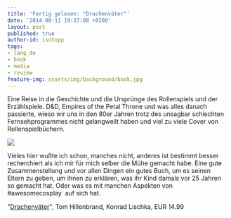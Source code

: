 ```yaml
---
title: 'Fertig gelesen: "Drachenväter"'
date: '2014-08-11 19:37:08 +0200'
layout: post
published: true
author-id: isotopp
tags:
- lang_de
- book
- media
- review
feature-img: assets/img/background/book.jpg
---
```

Eine Reise in die Geschichte und die Ursprünge des Rollenspiels und der Erzählspiele. D&D, Empires of the Petal Throne und was alles danach passierte, wieso wir uns in den 80er Jahren trotz des unsagbar schlechten Fernsehprogrammes nicht gelangweilt haben und viel zu viele Cover von Rollenspielbüchern.

[![](/uploads/2014/08/drachenvaeter.jpg)](https://www.amazon.de/Drachenv%C3%A4ter-Geschichte-Rollenspiels-Geburt-virtuellen-ebook/dp/B01MA1GENV/)

Vieles hier wußte ich schon, manches nicht, anderes ist bestimmt besser recherchiert als ich mir für mich selber die Mühe gemacht habe. Eine gute Zusammenstellung und vor allen Dingen ein gutes Buch, um es seinen Eltern zu geben, um ihnen zu erklären, was ihr Kind damals vor 25 Jahren so gemacht hat. Oder was es mit manchen Aspekten von   #awesomecosplay   auf sich hat.

"[Drachenväter](https://www.amazon.de/Drachenv%C3%A4ter-Geschichte-Rollenspiels-Geburt-virtuellen-ebook/dp/B01MA1GENV/)", Tom Hillenbrand, Konrad Lischka, EUR 14.99


